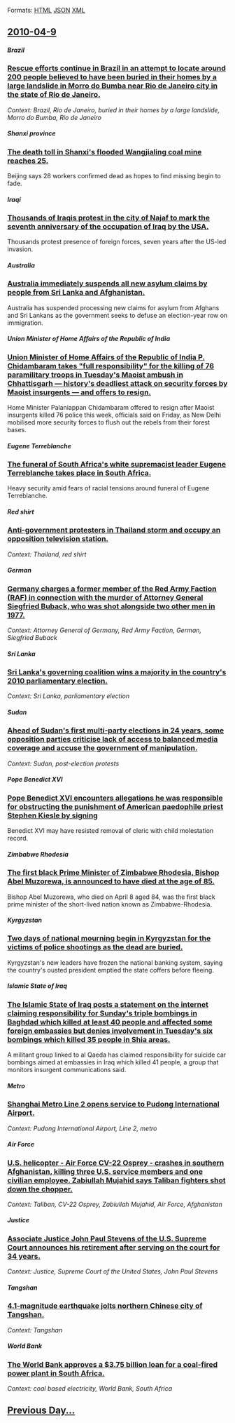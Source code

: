 
Formats: [HTML](2010/04/9/index.html)  [JSON](2010/04/9/index.json)  [XML](2010/04/9/index.xml)  

## [2010-04-9](/news/2010/04/9/index.md)

##### Brazil
### [Rescue efforts continue in Brazil in an attempt to locate around 200 people believed to have been buried in their homes by a large landslide in Morro do Bumba near Rio de Janeiro city in the state of Rio de Janeiro. ](/news/2010/04/9/rescue-efforts-continue-in-brazil-in-an-attempt-to-locate-around-200-people-believed-to-have-been-buried-in-their-homes-by-a-large-landslide.md)
_Context: Brazil, Rio de Janeiro, buried in their homes by a large landslide, Morro do Bumba, Rio de Janeiro_

##### Shanxi province
### [The death toll in Shanxi's flooded Wangjialing coal mine reaches 25. ](/news/2010/04/9/the-death-toll-in-shanxi-s-flooded-wangjialing-coal-mine-reaches-25.md)
Beijing says 28 workers confirmed dead as hopes to find missing begin to fade.

##### Iraqi
### [Thousands of Iraqis protest in the city of Najaf to mark the seventh anniversary of the occupation of Iraq by the USA. ](/news/2010/04/9/thousands-of-iraqis-protest-in-the-city-of-najaf-to-mark-the-seventh-anniversary-of-the-occupation-of-iraq-by-the-usa.md)
Thousands protest presence of foreign forces, seven years after the US-led invasion.

##### Australia
### [Australia immediately suspends all new asylum claims by people from Sri Lanka and Afghanistan. ](/news/2010/04/9/australia-immediately-suspends-all-new-asylum-claims-by-people-from-sri-lanka-and-afghanistan.md)
Australia has suspended processing new claims for asylum from Afghans and Sri Lankans as the government seeks to defuse an election-year row on immigration.

##### Union Minister of Home Affairs of the Republic of India
### [Union Minister of Home Affairs of the Republic of India P. Chidambaram takes "full responsibility" for the killing of 76 paramilitary troops in Tuesday's Maoist ambush in Chhattisgarh &mdash; history's deadliest attack on security forces by Maoist insurgents &mdash; and offers to resign. ](/news/2010/04/9/union-minister-of-home-affairs-of-the-republic-of-india-p-chidambaram-takes-full-responsibility-for-the-killing-of-76-paramilitary-troops.md)
Home Minister Palaniappan Chidambaram offered to resign after Maoist insurgents killed 76 police this week, officials said on Friday, as New Delhi mobilised more security forces to flush out the rebels from their forest bases.

##### Eugene Terreblanche
### [The funeral of South Africa's white supremacist leader Eugene Terreblanche takes place in South Africa. ](/news/2010/04/9/the-funeral-of-south-africa-s-white-supremacist-leader-eugene-terreblanche-takes-place-in-south-africa.md)
Heavy security amid fears of racial tensions around funeral of Eugene Terreblanche.

##### Red shirt
### [Anti-government protesters in Thailand storm and occupy an opposition television station. ](/news/2010/04/9/anti-government-protesters-in-thailand-storm-and-occupy-an-opposition-television-station.md)
_Context: Thailand, red shirt_

##### German
### [Germany charges a former member of the Red Army Faction (RAF) in connection with the murder of Attorney General Siegfried Buback, who was shot alongside two other men in 1977. ](/news/2010/04/9/germany-charges-a-former-member-of-the-red-army-faction-raf-in-connection-with-the-murder-of-attorney-general-siegfried-buback-who-was-sh.md)
_Context: Attorney General of Germany, Red Army Faction, German, Siegfried Buback_

##### Sri Lanka
### [Sri Lanka's governing coalition wins a majority in the country's 2010 parliamentary election. ](/news/2010/04/9/sri-lanka-s-governing-coalition-wins-a-majority-in-the-country-s-2010-parliamentary-election.md)
_Context: Sri Lanka, parliamentary election_

##### Sudan
### [Ahead of Sudan's first multi-party elections in 24 years, some opposition parties criticise lack of access to balanced media coverage and accuse the government of manipulation. ](/news/2010/04/9/ahead-of-sudan-s-first-multi-party-elections-in-24-years-some-opposition-parties-criticise-lack-of-access-to-balanced-media-coverage-and-ac.md)
_Context: Sudan, post-election protests_

##### Pope Benedict XVI
### [Pope Benedict XVI encounters allegations he was responsible for obstructing the punishment of American paedophile priest Stephen Kiesle by signing ](/news/2010/04/9/pope-benedict-xvi-encounters-allegations-he-was-responsible-for-obstructing-the-punishment-of-american-paedophile-priest-stephen-kiesle-by-s.md)
Benedict XVI may have resisted removal of cleric with child molestation record.

##### Zimbabwe Rhodesia
### [The first black Prime Minister of Zimbabwe Rhodesia, Bishop Abel Muzorewa, is announced to have died at the age of 85. ](/news/2010/04/9/the-first-black-prime-minister-of-zimbabwe-rhodesia-bishop-abel-muzorewa-is-announced-to-have-died-at-the-age-of-85.md)
Bishop Abel Muzorewa, who died on April 8 aged 84, was the first black prime minister of the short-lived nation known as Zimbabwe-Rhodesia.

##### Kyrgyzstan
### [Two days of national mourning begin in Kyrgyzstan for the victims of police shootings as the dead are buried. ](/news/2010/04/9/two-days-of-national-mourning-begin-in-kyrgyzstan-for-the-victims-of-police-shootings-as-the-dead-are-buried.md)
Kyrgyzstan&#039;s new leaders have frozen the national banking system, saying the country&#039;s ousted president emptied the state coffers before fleeing.

##### Islamic State of Iraq
### [The Islamic State of Iraq posts a statement on the internet claiming responsibility for Sunday's triple bombings in Baghdad which killed at least 40 people and affected some foreign embassies but denies involvement in Tuesday's six bombings which killed 35 people in Shia areas. ](/news/2010/04/9/the-islamic-state-of-iraq-posts-a-statement-on-the-internet-claiming-responsibility-for-sunday-s-triple-bombings-in-baghdad-which-killed-at.md)
A militant group linked to al Qaeda has claimed responsibility for suicide car bombings aimed at embassies in Iraq which killed 41 people, a group that monitors insurgent communications said.

##### Metro
### [Shanghai Metro Line 2 opens service to Pudong International Airport. ](/news/2010/04/9/shanghai-metro-line-2-opens-service-to-pudong-international-airport.md)
_Context: Pudong International Airport, Line 2, metro_

##### Air Force
### [U.S. helicopter - Air Force CV-22 Osprey - crashes in southern Afghanistan, killing three U.S. service members and one civilian employee. Zabiullah Mujahid says Taliban fighters shot down the chopper. ](/news/2010/04/9/u-s-helicopter-air-force-cv-22-osprey-crashes-in-southern-afghanistan-killing-three-u-s-service-members-and-one-civilian-employee-za.md)
_Context: Taliban, CV-22 Osprey, Zabiullah Mujahid, Air Force, Afghanistan_

##### Justice
### [Associate Justice John Paul Stevens of the U.S. Supreme Court announces his retirement after serving on the court for 34 years. ](/news/2010/04/9/associate-justice-john-paul-stevens-of-the-u-s-supreme-court-announces-his-retirement-after-serving-on-the-court-for-34-years.md)
_Context: Justice, Supreme Court of the United States, John Paul Stevens_

##### Tangshan
### [ 4.1-magnitude earthquake jolts northern Chinese city of Tangshan. ](/news/2010/04/9/4-1-magnitude-earthquake-jolts-northern-chinese-city-of-tangshan.md)
_Context: Tangshan_

##### World Bank
### [ The World Bank approves a $3.75 billion loan for a coal-fired power plant in South Africa. ](/news/2010/04/9/the-world-bank-approves-a-3-75-billion-loan-for-a-coal-fired-power-plant-in-south-africa.md)
_Context:  coal based electricity, World Bank, South Africa_

## [Previous Day...](/news/2010/04/8/index.md)

